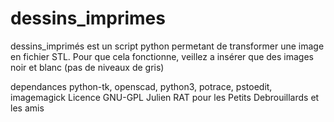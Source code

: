 dessins_imprimes
================

dessins_imprimés est un script python permetant de transformer une image en fichier STL.
Pour que cela fonctionne, veillez a insérer que des images noir et blanc (pas de niveaux de gris)

dependances python-tk, openscad, python3, potrace, pstoedit, imagemagick
Licence GNU-GPL
Julien RAT pour les Petits Debrouillards et les amis

